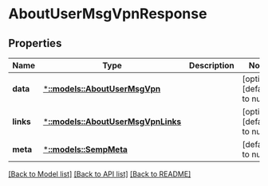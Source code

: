# AboutUserMsgVpnResponse

## Properties
Name | Type | Description | Notes
------------ | ------------- | ------------- | -------------
**data** | [***::models::AboutUserMsgVpn**](AboutUserMsgVpn.md) |  | [optional] [default to null]
**links** | [***::models::AboutUserMsgVpnLinks**](AboutUserMsgVpnLinks.md) |  | [optional] [default to null]
**meta** | [***::models::SempMeta**](SempMeta.md) |  | [default to null]

[[Back to Model list]](../README.md#documentation-for-models) [[Back to API list]](../README.md#documentation-for-api-endpoints) [[Back to README]](../README.md)


